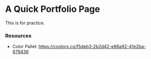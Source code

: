 # A Quick Portfolio Page

This is for practice.



### Resources 

* Color Pallet: https://coolors.co/f5deb3-2b2d42-e86a92-41e2ba-679436